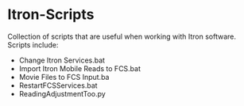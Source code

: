 # Itron-Scripts

Collection of scripts that are useful when working with Itron software. Scripts include:
* Change Itron Services.bat
* Import Itron Mobile Reads to FCS.bat
* Movie Files to FCS Input.ba
* RestartFCSServices.bat
* ReadingAdjustmentToo.py
